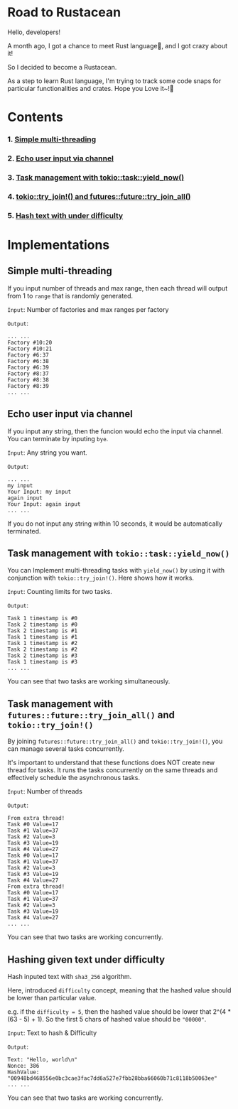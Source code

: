 # Road to Rustacean

Hello, developers!

A month ago, I got a chance to meet Rust language🦀, and I got crazy about it!

So I decided to become a Rustacean.

As a step to learn Rust language, I'm trying to track some code snaps for particular functionalities and crates. Hope you Love it~!💖

# Contents
### 1. [Simple multi-threading](#simplemultithreading)
### 2. [Echo user input via channel](#echowithchannel)
### 3. [Task management with tokio::task::yield_now()](#taskmanagewithyield)
### 4. [tokio::try_join!() and futures::future::try_join_all()](#taskmanagetryjoinall)
### 5. [Hash text with under difficulty](#texthashwithdifficulty)

# Implementations

<a id = "simplemultithreading"></a>

## Simple multi-threading
If you input number of threads and max range, then each thread will output from 1 to `range` that is randomly generated.

`Input`: Number of factories and max ranges per factory

`Output`:
```shell
... ...
Factory #10:20
Factory #10:21
Factory #6:37
Factory #6:38
Factory #6:39
Factory #8:37
Factory #8:38
Factory #8:39
... ...
```

<a id = "echowithchannel"></a>

## Echo user input via channel
If you input any string, then the funcion would echo the input via channel. You can terminate by inputing `bye`.

`Input`: Any string you want.

`Output`:
```shell
... ...
my input
Your Input: my input
again input
Your Input: again input
... ...
```

If you do not input any string within 10 seconds, it would be automatically terminated.

<a id = "taskmanagewithyield"></a>

## Task management with `tokio::task::yield_now()`
You can Implement multi-threading tasks with `yield_now()` by using it with conjunction with `tokio::try_join!()`.  Here shows how it works.

`Input`: Counting limits for two tasks.

`Output`:
```shell
Task 1 timestamp is #0
Task 2 timestamp is #0
Task 2 timestamp is #1
Task 1 timestamp is #1
Task 1 timestamp is #2
Task 2 timestamp is #2
Task 2 timestamp is #3
Task 1 timestamp is #3
... ...
```

You can see that two tasks are working simultaneously.

<a id = "taskmanagetryjoinall"></a>

## Task management with `futures::future::try_join_all()` and `tokio::try_join!()`
By joining `futures::future::try_join_all()` and `tokio::try_join!()`, you can manage several tasks concurrently.

It's important to understand that these functions does NOT create new thread for tasks. It runs the tasks concurrently on the same threads and effectively schedule the asynchronous tasks.

`Input`: Number of threads

`Output`:
```shell
From extra thread!
Task #0 Value=17
Task #1 Value=37
Task #2 Value=3
Task #3 Value=19
Task #4 Value=27
Task #0 Value=17
Task #1 Value=37
Task #2 Value=3
Task #3 Value=19
Task #4 Value=27
From extra thread!
Task #0 Value=17
Task #1 Value=37
Task #2 Value=3
Task #3 Value=19
Task #4 Value=27
... ...
```

You can see that two tasks are working concurrently.

<a id = "texthashwithdifficulty"></a>

## Hashing given text under difficulty
Hash inputed text with `sha3_256` algorithm.

Here, introduced `difficulty` concept, meaning that the hashed value should be lower than particular value.

e.g. if the `difficulty = 5`, then the hashed value should be lower that 2^(4 * (63 - 5) + 1). So the first 5 chars of hashed value should be `"00000"`.

`Input`: Text to hash & Difficulty

`Output`:
```shell
Text: "Hello, world\n"
Nonce: 386
HashValue: "00948bd468556e0bc3cae3fac7dd6a527e7fbb28bba66060b71c8118b50063ee"
... ...
```

You can see that two tasks are working concurrently.
